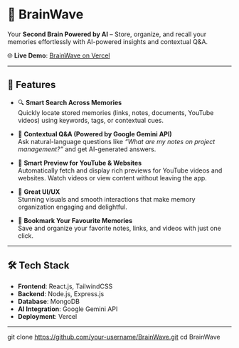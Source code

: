 # 🧠 BrainWave  
Your **Second Brain Powered by AI** – Store, organize, and recall your memories effortlessly with AI-powered insights and contextual Q&A.  

🌐 **Live Demo**: [BrainWave on Vercel](https://brain-memory-fe.vercel.app/)  

---

## 🚀 Features  

- 🔍 **Smart Search Across Memories**  
  Quickly locate stored memories (links, notes, documents, YouTube videos) using keywords, tags, or contextual cues.  

- 🤖 **Contextual Q&A (Powered by Google Gemini API)**  
  Ask natural-language questions like *“What are my notes on project management?”* and get AI-generated answers.  

- 🎥 **Smart Preview for YouTube & Websites**  
  Automatically fetch and display rich previews for YouTube videos and websites. Watch videos or view content without leaving the app.  

- 🎨 **Great UI/UX**  
  Stunning visuals and smooth interactions that make memory organization engaging and delightful.  

- 📌 **Bookmark Your Favourite Memories**  
  Save and organize your favorite notes, links, and videos with just one click.  

---

## 🛠️ Tech Stack  

- **Frontend**: React.js, TailwindCSS  
- **Backend**: Node.js, Express.js  
- **Database**: MongoDB  
- **AI Integration**: Google Gemini API  
- **Deployment**: Vercel  

---
   git clone https://github.com/your-username/BrainWave.git
   cd BrainWave
